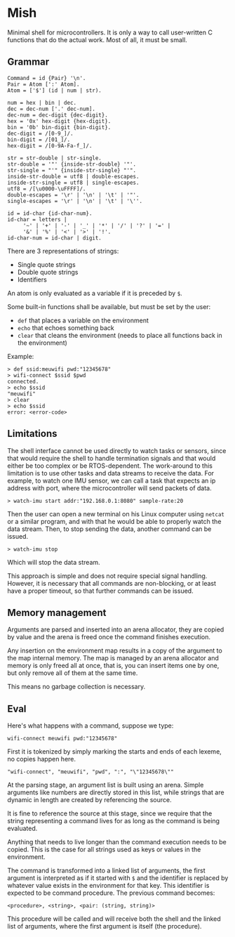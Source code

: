 # Mish

Minimal shell for microcontrollers. It is only a way to call
user-written C functions that do the actual work.
Most of all, it must be small.

## Grammar

```ebnf
Command = id {Pair} '\n'.
Pair = Atom [':' Atom].
Atom = ['$'] (id | num | str).

num = hex | bin | dec.
dec = dec-num ['.' dec-num].
dec-num = dec-digit {dec-digit}.
hex = '0x' hex-digit {hex-digit}.
bin = '0b' bin-digit {bin-digit}.
dec-digit = /[0-9_]/.
bin-digit = /[01_]/.
hex-digit = /[0-9A-Fa-f_]/.

str = str-double | str-single.
str-double = '"' {inside-str-double} '"'.
str-single = "'" {inside-str-single} "'".
inside-str-double = utf8 | double-escapes.
inside-str-single = utf8 | single-escapes.
utf8 = /[\u0000-\uFFFF]/.
double-escapes = '\r' | '\n' | '\t' | '"'.
single-escapes = '\r' | '\n' | '\t' | '\''.

id = id-char {id-char-num}.
id-char = letters |
     '~' | '+' | '-' | '_' | '*' | '/' | '?' | '=' |
     '&' | '%' | '<' | '>' | '!'.
id-char-num = id-char | digit.
```

There are 3 representations of strings:
 - Single quote strings
 - Double quote strings
 - Identifiers

An atom is only evaluated as a variable if
it is preceded by `$`.

Some built-in functions shall be available, but must
be set by the user:
 - `def` that places a variable on the environment
 - `echo` that echoes something back
 - `clear` that cleans the environment (needs to place all functions back in the environment)

Example:

```
> def ssid:meuwifi pwd:"12345678"
> wifi-connect $ssid $pwd
connected.
> echo $ssid
"meuwifi"
> clear
> echo $ssid
error: <error-code>
```

## Limitations

The shell interface cannot be used directly to watch tasks or sensors,
since that would require the shell to handle termination signals and
that would either be too complex or be RTOS-dependent. The work-around
to this limitation is to use other tasks and data streams to receive the data.
For example, to watch one IMU sensor, we can call a task that expects
an ip address with port, where the microcontroller will send packets
of data.

```
> watch-imu start addr:"192.168.0.1:8080" sample-rate:20
```

Then the user can open a new terminal on his Linux computer
using `netcat` or a similar program, and with that he would be able
to properly watch the data stream. Then, to stop sending the data,
another command can be issued.

```
> watch-imu stop
```

Which will stop the data stream.

This approach is simple and does not require special signal handling.
However, it is necessary that all commands are non-blocking, or at least
have a proper timeout, so that further commands can be issued. 

## Memory management

Arguments are parsed and inserted into an arena allocator,
they are copied by value and the arena is freed once the
command finishes execution.

Any insertion on the environment map results in a copy of the argument
to the map internal memory. The map is managed by an arena allocator
and memory is only freed all at once, that is, you can insert
items one by one, but only remove all of them at the same time.

This means no garbage collection is necessary.

## Eval

Here's what happens with a command, suppose we type:

```
wifi-connect meuwifi pwd:"12345678"
```

First it is tokenized by simply marking the starts and ends of
each lexeme, no copies happen here.
  
```
"wifi-connect", "meuwifi", "pwd", ":", "\"12345678\""
```

At the parsing stage, an argument list is built using an arena.
Simple arguments like numbers are directly stored in this list,
while strings that are dynamic in length
are created by referencing the source.

It is fine to reference the source at this stage, since we require
that the string representing a command lives for as long as the command is being
evaluated.

Anything that needs to live longer than the command execution needs to be copied.
This is the case for all strings used as keys or values in the environment.

The command is transformed into a linked list of arguments,
the first argument is interpreted as if it started with `$`
and the identifier is replaced by whatever value exists in
the environment for that key. This identifier is expected to be
command procedure. The previous command becomes:

```
<procedure>, <string>, <pair: (string, string)>
```

This procedure will be called and will receive
both the shell and the linked list of arguments, where the first
argument is itself (the procedure). 
